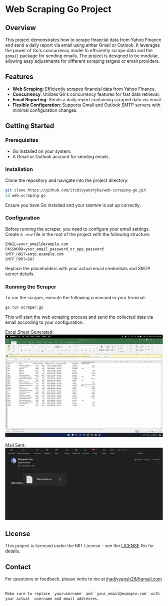 # Web Scraping Go Project

## Overview

This project demonstrates how to scrape financial data from Yahoo Finance and send a daily report via email using either Gmail or Outlook. It leverages the power of Go's concurrency model to efficiently scrape data and the `gomail` package for sending emails. The project is designed to be modular, allowing easy adjustments for different scraping targets or email providers.

## Features

- **Web Scraping**: Efficiently scrapes financial data from Yahoo Finance.
- **Concurrency**: Utilizes Go's concurrency features for fast data retrieval.
- **Email Reporting**: Sends a daily report containing scraped data via email.
- **Flexible Configuration**: Supports Gmail and Outlook SMTP servers with minimal configuration changes.

## Getting Started

### Prerequisites

- Go installed on your system.
- A Gmail or Outlook account for sending emails.

### Installation

Clone the repository and navigate into the project directory:

```bash
git clone https://github.com/itsdivyanshjha/web-scraping-go.git
cd web-scraping-go
```

Ensure you have Go installed and your `$GOPATH` is set up correctly.

### Configuration

Before running the scraper, you need to configure your email settings. Create a `.env` file in the root of the project with the following structure:

```plaintext
EMAIL=your_email@example.com
PASSWORD=your_email_password_or_app_password
SMTP_HOST=smtp.example.com
SMTP_PORT=587
```

Replace the placeholders with your actual email credentials and SMTP server details.

### Running the Scraper

To run the scraper, execute the following command in your terminal:

```bash
go run scraper.go
```

This will start the web scraping process and send the collected data via email according to your configuration.

Excel Sheet Generated:
<img src="/images/excel.png">

Mail Sent:
<img src="images/mail.png">


## License

This project is licensed under the MIT License - see the [LICENSE](LICENSE) file for details.

## Contact

For questions or feedback, please write to me at jhadivyansh29@gmail.com
```

Make sure to replace `yourusername` and `your_email@example.com` with your actual  username and email addresses.